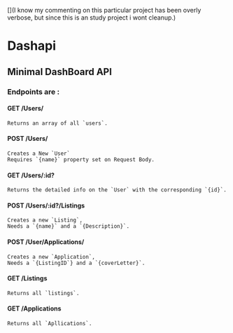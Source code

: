 [](I know my commenting on this particular project has been overly verbose, but since this is an study project i wont cleanup.)

# Dashapi
## Minimal DashBoard API


### Endpoints are :
  #### GET /Users/
    Returns an array of all `users`.

  #### POST /Users/
    Creates a New `User`
    Requires `{name}` property set on Request Body.

  #### GET /Users/:id?
    Returns the detailed info on the `User` with the corresponding `{id}`.
  
  #### POST /Users/:id?/Listings
    Creates a new `Listing`,
    Needs a `{name}` and a `{Description}`.

  #### POST /User/Applications/
    Creates a new `Application`,
    Needs a `{ListingID`} and a `{coverLetter}`.

  #### GET /Listings
    Returns all `listings`.

  #### GET /Applications
    Returns all `Apllications`.
